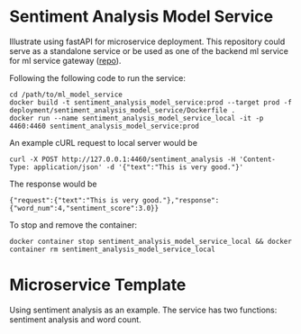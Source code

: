 # Sentiment Analysis Model Service
Illustrate using fastAPI for microservice deployment. This repository could serve as a standalone service or be used as 
one of the backend ml service for ml service gateway ([repo](https://github.com/allyoushawn/mlservice)).


Following the following code to run the service:
```
cd /path/to/ml_model_service
docker build -t sentiment_analysis_model_service:prod --target prod -f deployment/sentiment_analysis_model_service/Dockerfile .
docker run --name sentiment_analysis_model_service_local -it -p 4460:4460 sentiment_analysis_model_service:prod
```

An example cURL request to local server would be
```
curl -X POST http://127.0.0.1:4460/sentiment_analysis -H 'Content-Type: application/json' -d '{"text":"This is very good."}'
```

The response would be
```
{"request":{"text":"This is very good."},"response":{"word_num":4,"sentiment_score":3.0}}
```

To stop and remove the container:
```
docker container stop sentiment_analysis_model_service_local && docker container rm sentiment_analysis_model_service_local
```


# Microservice Template
Using sentiment analysis as an example. The service has two functions: sentiment analysis and word count.
